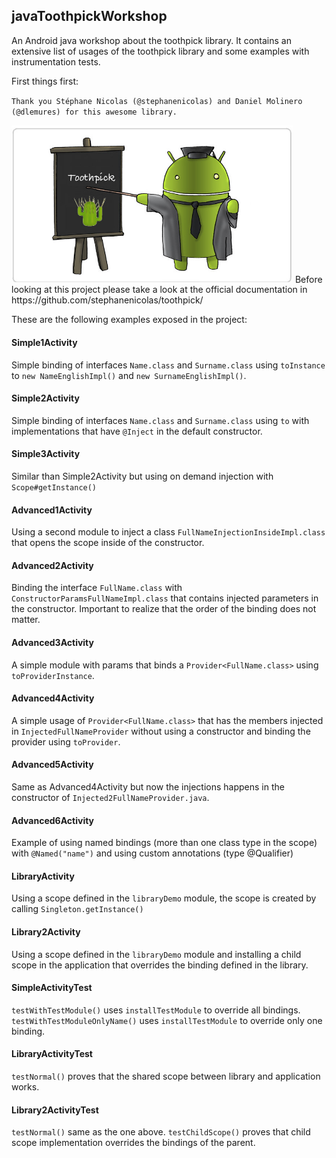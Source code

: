 ## javaToothpickWorkshop
An Android java workshop about the toothpick library. It contains an extensive list of usages of the toothpick library and some examples with instrumentation tests.

First things first:

`Thank you Stéphane Nicolas (@stephanenicolas) and Daniel Molinero (@dlemures) for this awesome library.`

<img src="android-blackboard.jpg" width="450px" /> 
Before looking at this project please take a look at the official documentation in https://github.com/stephanenicolas/toothpick/

These are the following examples exposed in the project:
 
#### Simple1Activity
Simple binding of interfaces `Name.class` and `Surname.class` using `toInstance` to `new NameEnglishImpl()` and `new SurnameEnglishImpl()`.

#### Simple2Activity
Simple binding of interfaces `Name.class` and `Surname.class` using `to` with implementations that have `@Inject` in the default constructor.

#### Simple3Activity
Similar than Simple2Activity but using on demand injection with `Scope#getInstance()`

#### Advanced1Activity
Using a second module to inject a class `FullNameInjectionInsideImpl.class` that opens the scope inside of the constructor.

#### Advanced2Activity
Binding the interface `FullName.class` with `ConstructorParamsFullNameImpl.class` that contains injected parameters in the constructor. Important to realize that the order of the binding does not matter.

#### Advanced3Activity
A simple module with params that binds a `Provider<FullName.class>` using `toProviderInstance`.

#### Advanced4Activity
A simple usage of `Provider<FullName.class>` that has the members injected in `InjectedFullNameProvider` without using a constructor and binding the provider using `toProvider`.

#### Advanced5Activity
Same as Advanced4Activity but now the injections happens in the constructor of `Injected2FullNameProvider.java`.

#### Advanced6Activity
Example of using named bindings (more than one class type in the scope) with `@Named("name")` and using custom annotations (type @Qualifier)

#### LibraryActivity
Using a scope defined in the `libraryDemo` module, the scope is created by calling `Singleton.getInstance()`

#### Library2Activity
Using a scope defined in the `libraryDemo` module and installing a child scope in the application that overrides the binding defined in the library.

#### SimpleActivityTest
`testWithTestModule()` uses `installTestModule` to override all bindings.
`testWithTestModuleOnlyName()` uses `installTestModule` to override only one binding.

#### LibraryActivityTest
`testNormal()` proves that the shared scope between library and application works.

#### Library2ActivityTest
`testNormal()` same as the one above.
`testChildScope()` proves that child scope implementation overrides the bindings of the parent.
